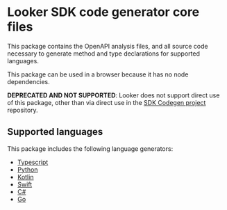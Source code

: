 # Looker SDK code generator core files

This package contains the OpenAPI analysis files, and all source code necessary to generate method and type declarations for supported languages.

This package can be used in a browser because it has no node dependencies.

**DEPRECATED AND NOT SUPPORTED**: Looker does not support direct use of this package, other than via direct use in the
[SDK Codegen project](https://github.com/looker-open-source/sdk-codegen) repository.

## Supported languages

This package includes the following language generators:

- [Typescript](src/typescript.gen.ts)
- [Python](src/python.gen.ts)
- [Kotlin](src/kotlin.gen.ts)
- [Swift](src/swift.gen.ts)
- [C#](src/csharp.gen.ts)
- [Go](src/go.gen.ts)
